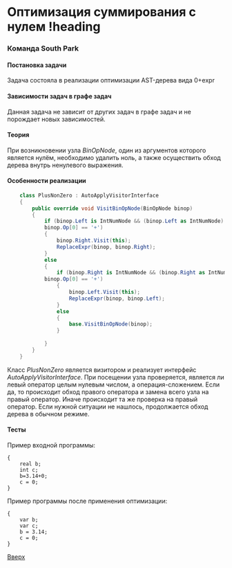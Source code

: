 # Оптимизация суммирования с нулем !heading

### Команда South Park

#### Постановка задачи

Задача состояла в реализации оптимизации AST-дерева вида 0+expr

#### Зависимости задач в графе задач

Данная задача не зависит от других задач в графе задач и не порождает новых зависимостей.

#### Теория
При возникновении узла _BinOpNode_, один из аргументов которого является нулём, необходимо удалить ноль, а также осуществить обход дерева внутрь ненулевого выражения.

#### Особенности реализации

```csharp
    class PlusNonZero : AutoApplyVisitorInterface
    {
        public override void VisitBinOpNode(BinOpNode binop)
        {
            if (binop.Left is IntNumNode && (binop.Left as IntNumNode).Num == 0 &&
            binop.Op[0] == '+')
            {
                binop.Right.Visit(this); 
                ReplaceExpr(binop, binop.Right); 
            }
            else
            {
                if (binop.Right is IntNumNode && (binop.Right as IntNumNode).Num == 0 &&
            binop.Op[0] == '+')
                {
                    binop.Left.Visit(this);
                    ReplaceExpr(binop, binop.Left);
                }
                else
                {
                    base.VisitBinOpNode(binop);
                }
                
            }
        }
    }
```
Класс _PlusNonZero_ является визитором и реализует интерфейс _AutoApplyVisitorInterface_. При посещении узла проверяется, является ли левый оператор целым нулевым числом, а операция-сложением. Если да, то происходит обход правого оператора и замена всего узла на правый оператор. Иначе происходит та же проверка на правый оператор. Если нужной ситуации не нашлось, продолжается обход дерева в обычном режиме.

#### Тесты
Пример входной программы:
```
{
    real b;
    int c;
    b=3.14+0;
    c = 0;
}
```
Пример программы после применения оптимизации:
```
{
    var b;
    var c;
    b = 3.14;
    c = 0;
}
```

[Вверх](#содержание)
